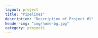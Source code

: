 ```yaml
---
layout: project
title: "Pipelines"
description: "Description of Project #1"
header-img: "img/home-bg.jpg"
category: project1
---
```

